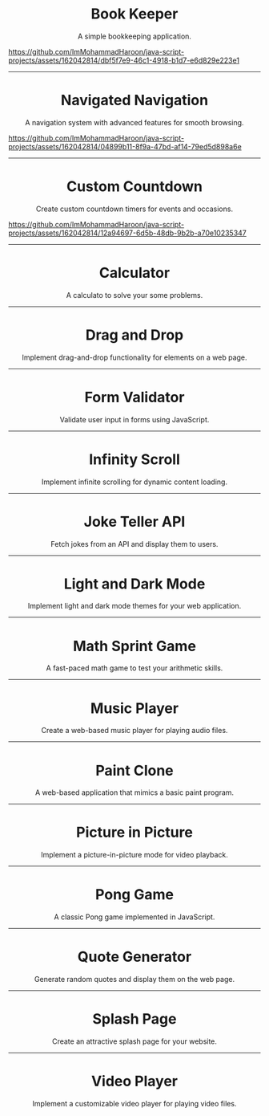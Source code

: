<h1 align="center">Book Keeper</h1>

<p align="center">A simple bookkeeping application.</p>



https://github.com/ImMohammadHaroon/java-script-projects/assets/162042814/dbf5f7e9-46c1-4918-b1d7-e6d829e223e1


---

<h1 align="center">Navigated Navigation</h1>

<p align="center">A navigation system with advanced features for smooth browsing.</p>


https://github.com/ImMohammadHaroon/java-script-projects/assets/162042814/04899b11-8f9a-47bd-af14-79ed5d898a6e


---

<h1 align="center">Custom Countdown</h1>

<p align="center">Create custom countdown timers for events and occasions.</p>



https://github.com/ImMohammadHaroon/java-script-projects/assets/162042814/12a94697-6d5b-48db-9b2b-a70e10235347


---
<h1 align="center">Calculator</h1>

<p align="center">A calculato to solve your some problems.</p>



---


<h1 align="center">Drag and Drop</h1>

<p align="center">Implement drag-and-drop functionality for elements on a web page.</p>

---

<h1 align="center">Form Validator</h1>

<p align="center">Validate user input in forms using JavaScript.</p>

---

<h1 align="center">Infinity Scroll</h1>

<p align="center">Implement infinite scrolling for dynamic content loading.</p>

---

<h1 align="center">Joke Teller API</h1>

<p align="center">Fetch jokes from an API and display them to users.</p>

---

<h1 align="center">Light and Dark Mode</h1>

<p align="center">Implement light and dark mode themes for your web application.</p>

---

<h1 align="center">Math Sprint Game</h1>

<p align="center">A fast-paced math game to test your arithmetic skills.</p>

---

<h1 align="center">Music Player</h1>

<p align="center">Create a web-based music player for playing audio files.</p>

---

<h1 align="center">Paint Clone</h1>

<p align="center">A web-based application that mimics a basic paint program.</p>

---

<h1 align="center">Picture in Picture</h1>

<p align="center">Implement a picture-in-picture mode for video playback.</p>

---

<h1 align="center">Pong Game</h1>

<p align="center">A classic Pong game implemented in JavaScript.</p>

---

<h1 align="center">Quote Generator</h1>

<p align="center">Generate random quotes and display them on the web page.</p>

---

<h1 align="center">Splash Page</h1>

<p align="center">Create an attractive splash page for your website.</p>

---

<h1 align="center">Video Player</h1>

<p align="center">Implement a customizable video player for playing video files.</p>
